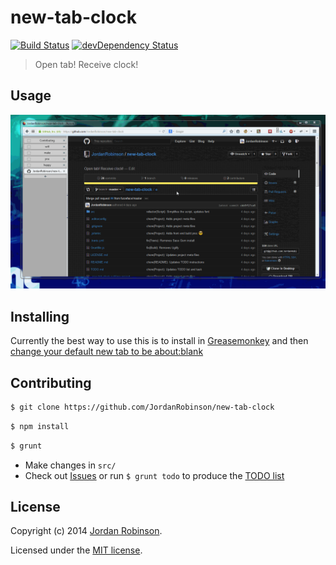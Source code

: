 # new-tab-clock
[![Build Status][travis-image]][travis-url]
[![devDependency Status][dev-dependency-image]][dev-dependency-url]

> Open tab! Receive clock!

## Usage

![Opening a tab, getting you a clock][example-gif-image]

## Installing

Currently the best way to use this is to install in [Greasemonkey][greasemonkey-url] and then [change your default new tab to be about:blank][mozilla-about-blank-url]

## Contributing
```sh
$ git clone https://github.com/JordanRobinson/new-tab-clock
```

```sh
$ npm install
```

```sh
$ grunt
```

 * Make changes in `src/`
 * Check out [Issues](https://github.com/JordanRobinson/new-tab-clock/issues) or run `$ grunt todo` to produce the [TODO list](https://github.com/JordanRobinson/new-tab-clock/blob/master/TODO.md)

## License
Copyright (c) 2014 [Jordan Robinson](http://jordanrobinson.co.uk). 

Licensed under the [MIT license](https://github.com/JordanRobinson/new-tab-clock/blob/master/LICENSE.md).

[travis-url]: http://travis-ci.org/furzeface/new-tab-clock
[travis-image]: https://secure.travis-ci.org/furzeface/new-tab-clock.svg?branch=master
[dev-dependency-url]: https://david-dm.org/furzeface/new-tab-clock#info=devDependencies
[dev-dependency-image]: https://david-dm.org/furzeface/new-tab-clock/dev-status.svg
[greasemonkey-url]: https://addons.mozilla.org/en-US/firefox/addon/greasemonkey/
[mozilla-about-blank-url]: https://support.mozilla.org/en-US/questions/954802
[example-gif-image]: example-use.gif?raw=true
